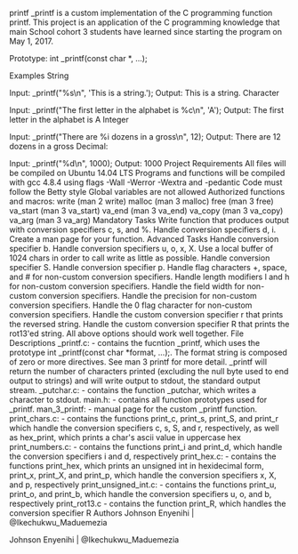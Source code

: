 printf
_printf is a custom implementation of the C programming function printf. This project is an application of the C programming knowledge that main School cohort 3 students have learned since starting the program on May 1, 2017.

Prototype: int _printf(const char *, ...);

Examples
String

Input: _printf("%s\n", 'This is a string.');
Output: This is a string.
Character

Input: _printf("The first letter in the alphabet is %c\n", 'A');
Output: The first letter in the alphabet is A
Integer

Input: _printf("There are %i dozens in a gross\n", 12);
Output: There are 12 dozens in a gross
Decimal:

Input: _printf("%d\n", 1000);
Output: 1000
Project Requirements
All files will be compiled on Ubuntu 14.04 LTS
Programs and functions will be compiled with gcc 4.8.4 using flags -Wall -Werror -Wextra and -pedantic
Code must follow the Betty style
Global variables are not allowed
Authorized functions and macros:
write (man 2 write)
malloc (man 3 malloc)
free (man 3 free)
va_start (man 3 va_start)
va_end (man 3 va_end)
va_copy (man 3 va_copy)
va_arg (man 3 va_arg)
Mandatory Tasks
 Write function that produces output with conversion specifiers c, s, and %.
 Handle conversion specifiers d, i.
 Create a man page for your function.
Advanced Tasks
 Handle conversion specifier b.
 Handle conversion specifiers u, o, x, X.
 Use a local buffer of 1024 chars in order to call write as little as possible.
 Handle conversion specifier S.
 Handle conversion specifier p.
 Handle flag characters +, space, and # for non-custom conversion specifiers.
 Handle length modifiers l and h for non-custom conversion specifiers.
 Handle the field width for non-custom conversion specifiers.
 Handle the precision for non-custom conversion specifiers.
 Handle the 0 flag character for non-custom conversion specifiers.
 Handle the custom conversion specifier r that prints the reversed string.
 Handle the custom conversion specifier R that prints the rot13'ed string.
 All above options should work well together.
File Descriptions
_printf.c: - contains the fucntion _printf, which uses the prototype int _printf(const char *format, ...);. The format string is composed of zero or more directives. See man 3 printf for more detail. _printf will return the number of characters printed (excluding the null byte used to end output to strings) and will write output to stdout, the standard output stream.
_putchar.c: - contains the function _putchar, which writes a character to stdout.
main.h: - contains all function prototypes used for _printf.
man_3_printf: - manual page for the custom _printf function.
print_chars.c: - contains the functions print_c, print_s, print_S, and print_r which handle the conversion specifiers c, s, S, and r, respectively, as well as hex_print, which prints a char's ascii value in uppercase hex
print_numbers.c: - contains the functions print_i and print_d, which handle the conversion specifiers i and d, respectively
print_hex.c: - contains the functions print_hex, which prints an unsigned int in hexidecimal form, print_x, print_X, and print_p, which handle the conversion specifiers x, X, and p, respectively
print_unsigned_int.c: - contains the functions print_u, print_o, and print_b, which handle the conversion specifiers u, o, and b, respectively
print_rot13.c - contains the function print_R, which handles the conversion specifier R
Authors
Johnson Enyenihi | @Ikechukwu_Maduemezia

Johnson Enyenihi | @Ikechukwu_Maduemezia
